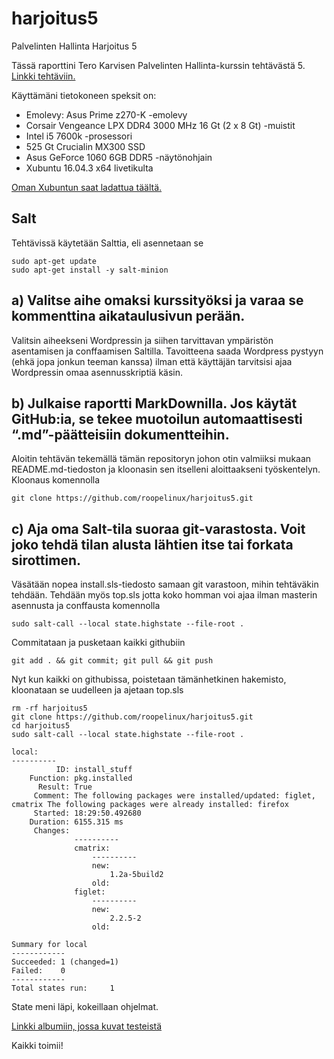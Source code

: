 # harjoitus5
Palvelinten Hallinta Harjoitus 5

Tässä raporttini Tero Karvisen Palvelinten Hallinta-kurssin tehtävästä 5. [Linkki tehtäviin.](http://terokarvinen.com/2018/aikataulu-%E2%80%93-palvelinten-hallinta-ict4tn022-4-ti-5-ke-5-loppukevat-2018-5p)

Käyttämäni tietokoneen speksit on:
- Emolevy: Asus Prime z270-K -emolevy
- Corsair Vengeance LPX DDR4 3000 MHz 16 Gt (2 x 8 Gt) -muistit
- Intel i5 7600k -prosessori
- 525 Gt Crucialin MX300 SSD
- Asus GeForce 1060 6GB DDR5 -näytönohjain
- Xubuntu 16.04.3 x64 livetikulta

[Oman Xubuntun saat ladattua täältä.](https://xubuntu.org/download/)

## Salt

Tehtävissä käytetään Salttia, eli asennetaan se

	sudo apt-get update
	sudo apt-get install -y salt-minion

## a) Valitse aihe omaksi kurssityöksi ja varaa se kommenttina aikataulusivun perään.

Valitsin aiheekseni Wordpressin ja siihen tarvittavan ympäristön asentamisen ja conffaamisen Saltilla. Tavoitteena saada Wordpress pystyyn (ehkä jopa jonkun teeman kanssa) ilman että käyttäjän tarvitsisi ajaa Wordpressin omaa asennusskriptiä käsin.

## b) Julkaise raportti MarkDownilla. Jos käytät GitHub:ia, se tekee muotoilun automaattisesti “.md”-päätteisiin dokumentteihin.

Aloitin tehtävän tekemällä tämän repositoryn johon otin valmiiksi mukaan README.md-tiedoston ja kloonasin sen itselleni aloittaakseni työskentelyn. Kloonaus komennolla

	git clone https://github.com/roopelinux/harjoitus5.git

## c) Aja oma Salt-tila suoraa git-varastosta. Voit joko tehdä tilan alusta lähtien itse tai forkata sirottimen.

Väsätään nopea install.sls-tiedosto samaan git varastoon, mihin tehtäväkin tehdään. Tehdään myös top.sls jotta koko homman voi ajaa ilman masterin asennusta ja conffausta komennolla

	sudo salt-call --local state.highstate --file-root .

Commitataan ja pusketaan kaikki githubiin

	git add . && git commit; git pull && git push

Nyt kun kaikki on githubissa, poistetaan tämänhetkinen hakemisto, kloonataan se uudelleen ja ajetaan top.sls

	rm -rf harjoitus5
	git clone https://github.com/roopelinux/harjoitus5.git
	cd harjoitus5
	sudo salt-call --local state.highstate --file-root .

	local:
	----------
	          ID: install_stuff
	    Function: pkg.installed
	      Result: True
	     Comment: The following packages were installed/updated: figlet, cmatrix The following packages were already installed: firefox
	     Started: 18:29:50.492680
	    Duration: 6155.315 ms
	     Changes:   
	              ----------
	              cmatrix:
	                  ----------
	                  new:
	                      1.2a-5build2
	                  old:
	              figlet:
	                  ----------
	                  new:
	                      2.2.5-2
	                  old:
	
	Summary for local
	------------
	Succeeded: 1 (changed=1)
	Failed:    0
	------------
	Total states run:     1

State meni läpi, kokeillaan ohjelmat.

[Linkki albumiin, jossa kuvat testeistä](https://imgur.com/a/pAeih0H)

Kaikki toimii!
